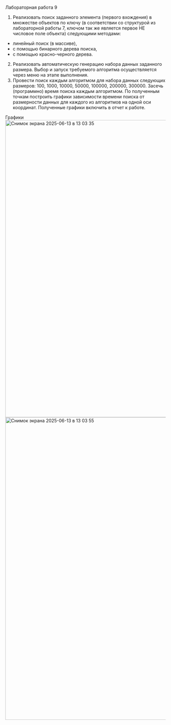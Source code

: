 Лабораторная работа 9
1. Реализовать поиск заданного элемента (первого вхождения) в множестве объектов по ключу (в соответствии со структурой из  лабораторной работы 7, ключом так же является  первое НЕ числовое поле объекта) следующими методами:
- линейный поиск (в массиве),
- с помощью бинарного дерева поиска,
- с помощью красно-черного дерева.
2. Реализовать автоматическую генерацию набора данных заданного размера. Выбор и запуск требуемого алгоритма осуществляется через меню на этапе выполнения.
3. Провести поиск каждым алгоритмом для набора данных следующих размеров: 100, 1000, 10000, 50000, 100000, 200000, 300000. Засечь (программно) время поиска  каждым алгоритмом. По полученным точкам построить графики зависимости времени поиска от размерности данных для каждого из алгоритмов на одной оси координат. Полученные графики включить в отчет к работе.

Графики
<img width="932" alt="Снимок экрана 2025-06-13 в 13 03 35" src="https://github.com/user-attachments/assets/b9c2c619-093d-4fc9-a1f1-cdfc49edeaae" />
<img width="949" alt="Снимок экрана 2025-06-13 в 13 03 55" src="https://github.com/user-attachments/assets/399d4d24-c9e5-4a9c-bac9-ab6943c7a919" />
